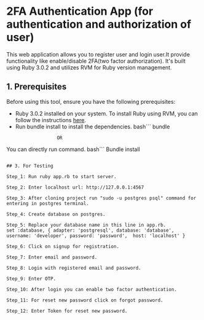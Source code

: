 # 2FA Authentication App (for authentication and authorization of user)
This web application allows you to register user and login user.It provide functionality like enable/disable 2FA(two factor authorization). It's built using Ruby 3.0.2 and utilizes RVM for Ruby version management.

## 1. Prerequisites
Before using this tool, ensure you have the following prerequisites:
- Ruby 3.0.2 installed on your system.
To install Ruby using RVM, you can follow the instructions [here](https://rvm.io/rvm/install).
- Run bundle install to install the dependencies.
   bash```
    bundle
     ```        
                    OR

You can directly run command.
bash```
 Bundle install
 ```

## 3. For Testing

Step_1: Run ruby app.rb to start server.

Step_2: Enter localhost url: http://127.0.0.1:4567

Step_3: After cloning project run "sudo -u postgres psql" command for entering in postgres terminal.

Step_4: Create database on postgres.
 
Step_5: Replace your database name in this line in app.rb.
set :database, { adapter: 'postgresql', database: 'database', username: 'developer', password: 'password',  host: 'localhost' } 

Step_6: Click on signup for registration.

Step_7: Enter email and password.

Step_8: Login with registered email and password.
 
Step_9: Enter OTP.

Step_10: After login you can enable two factor authentication.

Step_11: For reset new password click on forgot password.

Step_12: Enter Token for reset new password.